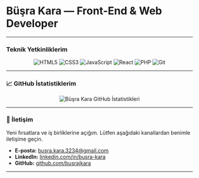 
# Büşra Kara — Front-End & Web Developer

---
###  Teknik Yetkinliklerim

<div align="center">
  <img src="https://img.shields.io/badge/HTML5-E34F26?style=flat-square&logo=html5&logoColor=white" alt="HTML5" />
  <img src="https://img.shields.io/badge/CSS3-1572B6?style=flat-square&logo=css3&logoColor=white" alt="CSS3" />
  <img src="https://img.shields.io/badge/JavaScript-F7DF1E?style=flat-square&logo=javascript&logoColor=black" alt="JavaScript" />
  <img src="https://img.shields.io/badge/React-61DAFB?style=flat-square&logo=react&logoColor=black" alt="React" />
  <img src="https://img.shields.io/badge/PHP-777BB4?style=flat-square&logo=php&logoColor=white" alt="PHP" />
  <img src="https://img.shields.io/badge/Git-F05032?style=flat-square&logo=git&logoColor=white" alt="Git" />
</div>


---

### 📈 GitHub İstatistiklerim

<div align="center">
  <img src="https://github-readme-stats.vercel.app/api?username=busrajkara&show_icons=true&theme=vue-dark&hide_title=true&hide_border=true" alt="Büşra Kara GitHub İstatistikleri" />
</div>

---

### 🤝 İletişim

Yeni fırsatlara ve iş birliklerine açığım. Lütfen aşağıdaki kanallardan benimle iletişime geçin.

-   **E-posta:** [busra.kara.3234@gmail.com](mailto:busra.kara.3234@gmail.com)
-   **LinkedIn:** [linkedin.com/in/busra-kara](https://www.linkedin.com/in/busra-kara)
-   **GitHub:** [github.com/busrajkara](https://github.com/busrajkara)

---
